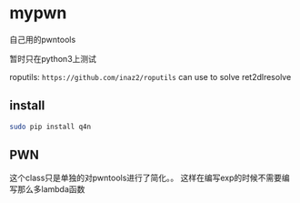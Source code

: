# mypwn

自己用的pwntools

暂时只在python3上测试

roputils: `https://github.com/inaz2/roputils`
can use to solve ret2dlresolve

## install

```bash
sudo pip install q4n
```

## PWN

这个class只是单独的对pwntools进行了简化。。 这样在编写exp的时候不需要编写那么多lambda函数